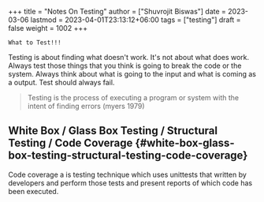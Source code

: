 +++
title = "Notes On Testing"
author = ["Shuvrojit Biswas"]
date = 2023-03-06
lastmod = 2023-04-01T23:13:12+06:00
tags = ["testing"]
draft = false
weight = 1002
+++

`What to Test!!!`

Testing is about finding what doesn't work. It's not about what does work. Always test those things that you think is going to break the code or the system. Always think about what is going to the input and what is coming as a output. Test should always fail.

> Testing is the process of executing a program or system with the intent of finding errors (myers 1979)


## White Box / Glass Box Testing / Structural Testing / Code Coverage {#white-box-glass-box-testing-structural-testing-code-coverage}

Code coverage a is testing technique which uses unittests that written by developers and perform those tests and present reports of which code has been executed.
